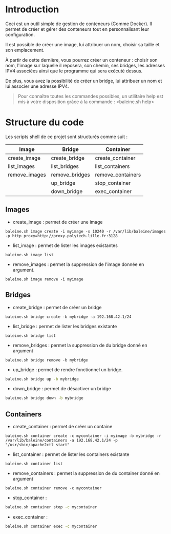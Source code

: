 # Introduction

Ceci est un outil simple de gestion de conteneurs (Comme Docker). Il permet de créer et gérer des conteneurs tout en personnalisant leur configuration. 

Il est possible de créer une image, lui attribuer un nom, choisir sa taille et son emplacement.

À partir de cette dernière, vous pourrez créer un conteneur : choisir son nom, l'image sur laquelle il reposera, son chemin, ses bridges, les adresses IPV4 associées ainsi que le programme qui sera exécuté dessus.

De plus, vous avez la possibilité de créer un bridge, lui attribuer un nom et lui associer une adresse IPV4.

> Pour connaître toutes les commandes possibles, un utilitaire help est mis à votre disposition grâce à la commande : <baleine.sh help>

# Structure du code

Les scripts shell de ce projet sont structurés comme suit : 

Image | Bridge | Container
------------ | -------------| -------------
create_image | create_bridge| create_container
list_images  | list_bridges | list_containers
remove_images  | remove_bridges | remove_containers
 | |  up_bridge| stop_container
  | | down_bridge | exec_container

## Images

* create_image : permet de créer une image
```             
baleine.sh image create -i myimage -s 10240 -r /var/lib/baleine/images -p http_proxy=http://proxy.polytech-lille.fr:3128
```

* list_image : permet de lister les images existantes 
```
baleine.sh image list 
```

* remove_images : permet la suppression de l'image donnée en argument. 

```
baleine.sh image remove -i myimage 
```

## Bridges 

* create_bridge : permet de créer un bridge
```
baleine.sh bridge create -b mybridge -a 192.168.42.1/24
```

* list_bridge : permet de lister les bridges existante
```
baleine.sh bridge list 
```

* remove_bridges : permet la suppression de du bridge donné en argument
```
baleine.sh bridge remove -b mybridge 
```

* up_bridge : permet de rendre fonctionnel un bridge.
```bash
baleine.sh bridge up -b mybridge 
```

* down_bridge : permet de désactiver un bridge
```bash
baleine.sh bridge down -b mybridge 
```

## Containers

* create_container : permet de créer un containe 
```
baleine.sh container create -c mycontainer -i myimage -b mybridge -r /var/lib/baleine/containers -a 192.168.42.1/24 -p "/usr/sbin/apache2ctl start"
```

* list_container : permet de lister les containers existante
```
baleine.sh container list 
```

* remove_containers : permet la suppression de du container donné en argument
```
baleine.sh container remove -c mycontainer 
```

* stop_container :
```bash
baleine.sh container stop -c mycontainer 
```

* exec_container :
```bash
baleine.sh container exec -c mycontainer 
```